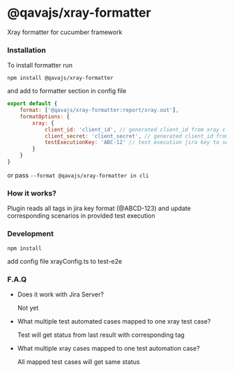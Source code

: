 # @qavajs/xray-formatter

Xray formatter for cucumber framework

### Installation
To install formatter run

`npm install @qavajs/xray-formatter`

and add to formatter section in config file

```javascript
export default {
    format: ['@qavajs/xray-formatter:report/xray.out'],
    formatOptions: {
        xray: {
            client_id: 'client_id', // generated client_id from xray cloud
            client_secret: 'client_secret', // generated client_id from xray client_secret
            testExecutionKey: 'ABC-12' // test execution jira key to send result
        }
    }
}
```

or pass `--format @qavajs/xray-formatter in cli`
### How it works?
Plugin reads all tags in jira key format (@ABCD-123) and update corresponding scenarios in provided test execution

### Development
`npm install`

add config file xrayConfig.ts to test-e2e

### F.A.Q
- Does it work with Jira Server?
  
  Not yet
  
- What multiple test automated cases mapped to one xray test case?
  
  Test will get status from last result with corresponding tag
  
- What multiple xray cases mapped to one test automation case?
  
  All mapped test cases will get same status

